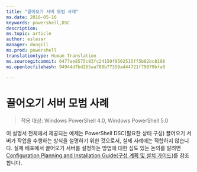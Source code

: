 ```yaml
---
title: "끌어오기 서버 모범 사례"
ms.date: 2016-05-16
keywords: powershell,DSC
description: 
ms.topic: article
author: eslesar
manager: dongill
ms.prod: powershell
translationtype: Human Translation
ms.sourcegitcommit: 6477ae8575c83fc24150f9502515ff5b82bc8198
ms.openlocfilehash: 94944d7bd265aa788b77359ad44721f79870bfa0

---
```


# 끌어오기 서버 모범 사례

>적용 대상: Windows PowerShell 4.0, Windows PowerShell 5.0

이 설명서 전체에서 제공되는 예제는 PowerShell DSC(필요한 상태 구성) 끌어오기 서버가 작업을 수행하는 방식을 설명하기 위한 것으로서, 실제 사례에는 적합하지 않습니다. 실제 배포에서 끌어오기 서버를 설정하는 방법에 대한 심도 있는 논의를 알려면 [Configuration Planning and Installation Guide(구성 계획 및 설치 가이드)](https://github.com/PowerShell/Whitepapers/blob/master/PullServerCPIG/PullServerCPIG.md)를 참조합니다.




<!--HONumber=Aug16_HO3-->


